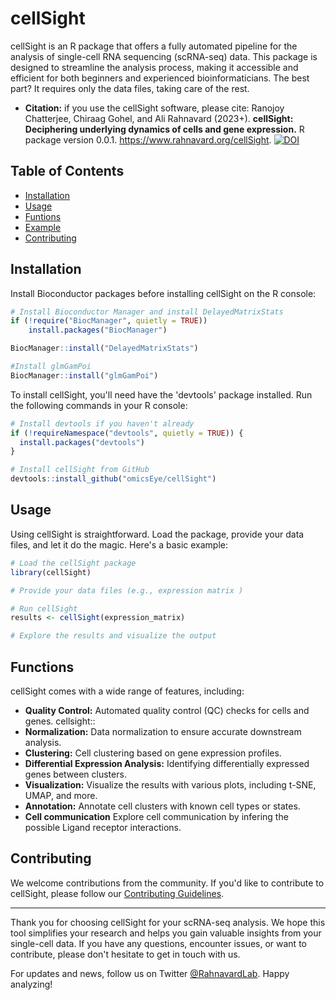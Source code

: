 # cellSight

cellSight is an R package that offers a fully automated pipeline for the analysis of single-cell RNA sequencing (scRNA-seq) data. This package is designed to streamline the analysis process, making it accessible and efficient for both beginners and experienced bioinformaticians. The best part? It requires only the data files, taking care of the rest.

* **Citation:** if you use the cellSight software, please cite: Ranojoy Chatterjee, Chiraag Gohel, and Ali Rahnavard (2023+). **cellSight: Deciphering underlying dynamics of cells and gene expression.** R package version 0.0.1. https://www.rahnavard.org/cellSight.
[![DOI](https://zenodo.org/badge/429576005.svg)](https://zenodo.org/doi/10.5281/zenodo.10041146)

## Table of Contents

- [Installation](#installation)
- [Usage](#usage)
- [Funtions](#functions)
- [Example](#example)
- [Contributing](#contributing)

## Installation
Install Bioconductor packages before installing cellSight on the R console:
```R
# Install Bioconductor Manager and install DelayedMatrixStats
if (!require("BiocManager", quietly = TRUE))
    install.packages("BiocManager")

BiocManager::install("DelayedMatrixStats")

#Install glmGamPoi
BiocManager::install("glmGamPoi")

```

To install cellSight, you'll need have the 'devtools' package installed. Run the following commands in your R console:

```R
# Install devtools if you haven't already
if (!requireNamespace("devtools", quietly = TRUE)) {
  install.packages("devtools")
}

# Install cellSight from GitHub
devtools::install_github("omicsEye/cellSight")
```

## Usage

Using cellSight is straightforward. Load the package, provide your data files, and let it do the magic. Here's a basic example:

```R
# Load the cellSight package
library(cellSight)

# Provide your data files (e.g., expression matrix )

# Run cellSight
results <- cellSight(expression_matrix)

# Explore the results and visualize the output
```

## Functions

cellSight comes with a wide range of features, including:

- **Quality Control:** Automated quality control (QC) checks for cells and genes.
cellsight::
- **Normalization:** Data normalization to ensure accurate downstream analysis.
- **Clustering:** Cell clustering based on gene expression profiles.
- **Differential Expression Analysis:** Identifying differentially expressed genes between clusters.
- **Visualization:** Visualize the results with various plots, including t-SNE, UMAP, and more.
- **Annotation:** Annotate cell clusters with known cell types or states.
- **Cell communication** Explore cell communication by infering the possible Ligand receptor interactions.



## Contributing

We welcome contributions from the community. If you'd like to contribute to cellSight, please follow our [Contributing Guidelines](CONTRIBUTING.md).

---

Thank you for choosing cellSight for your scRNA-seq analysis. We hope this tool simplifies your research and helps you gain valuable insights from your single-cell data. If you have any questions, encounter issues, or want to contribute, please don't hesitate to get in touch with us.

For updates and news, follow us on Twitter [@RahnavardLab](https://twitter.com/RahnavardLab). Happy analyzing!
